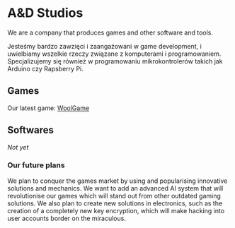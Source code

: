 # A&D Studios
We are a company that produces games and other software and tools.

Jesteśmy bardzo zawzięci i zaangażowani w game development, i uwielbiamy wszelkie rzeczy związane z komputerami i programowaniem. Specjalizujemy się również w programowaniu mikrokontrolerów takich jak Arduino czy Rapsberry Pi. 
## Games
Our latest game: [WoolGame](https://woolgra.eu/)
## Softwares
*Not yet*
### Our future plans
We plan to conquer the games market by using and popularising innovative solutions and mechanics. We want to add an advanced AI system that will revolutionise our games which will stand out from other outdated gaming solutions. We also plan to create new solutions in electronics, such as the creation of a completely new key encryption, which will make hacking into user accounts border on the miraculous.
